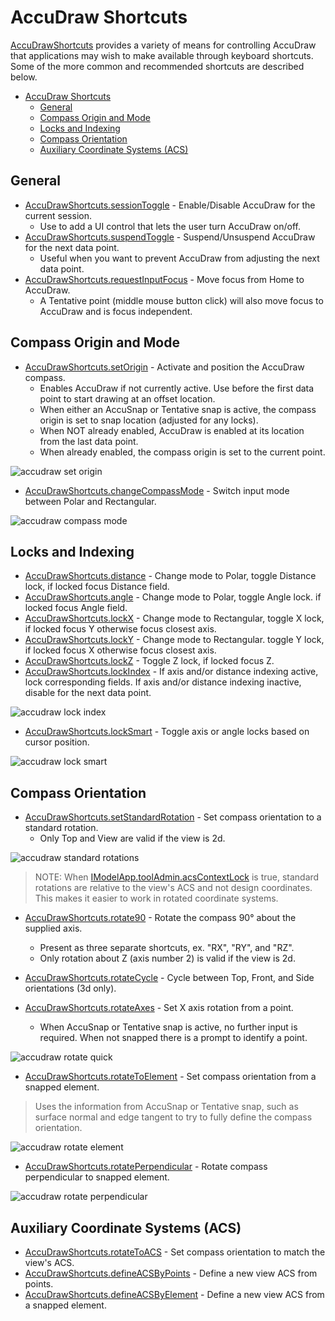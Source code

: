 # AccuDraw Shortcuts

[AccuDrawShortcuts]($frontend) provides a variety of means for controlling AccuDraw that applications may wish to make available through keyboard shortcuts. Some of the more common and recommended shortcuts are described below.

- [AccuDraw Shortcuts](#accudraw-shortcuts)
  - [General](#general)
  - [Compass Origin and Mode](#compass-origin-and-mode)
  - [Locks and Indexing](#locks-and-indexing)
  - [Compass Orientation](#compass-orientation)
  - [Auxiliary Coordinate Systems (ACS)](#auxiliary-coordinate-systems-acs)

## General

- [AccuDrawShortcuts.sessionToggle]($frontend) -  Enable/Disable AccuDraw for the current session.
  - Use to add a UI control that lets the user turn AccuDraw on/off.
- [AccuDrawShortcuts.suspendToggle]($frontend) - Suspend/Unsuspend AccuDraw for the next data point.
  - Useful when you want to prevent AccuDraw from adjusting the next data point.
- [AccuDrawShortcuts.requestInputFocus]($frontend) - Move focus from Home to AccuDraw.
  - A Tentative point (middle mouse button click) will also move focus to AccuDraw and is focus independent.

## Compass Origin and Mode

- [AccuDrawShortcuts.setOrigin]($frontend) - Activate and position the AccuDraw compass.
  - Enables AccuDraw if not currently active. Use before the first data point to start drawing at an offset location.
  - When either an AccuSnap or Tentative snap is active, the compass origin is set to snap location (adjusted for any locks).
  - When NOT already enabled, AccuDraw is enabled at its location from the last data point.
  - When already enabled, the compass origin is set to the current point.

![accudraw set origin](./accudraw-set-origin.png "Setting origin using AccuSnap")

- [AccuDrawShortcuts.changeCompassMode]($frontend) - Switch input mode between Polar and Rectangular.

![accudraw compass mode](./accudraw-compass-mode.png "Compass Modes: Polar (Left) Rectangular (Right)")

## Locks and Indexing

- [AccuDrawShortcuts.distance]($frontend) - Change mode to Polar, toggle Distance lock, if locked focus Distance field.
- [AccuDrawShortcuts.angle]($frontend) - Change mode to Polar, toggle Angle lock. if locked focus Angle field.
- [AccuDrawShortcuts.lockX]($frontend) - Change mode to Rectangular, toggle X lock, if locked focus Y otherwise focus closest axis.
- [AccuDrawShortcuts.lockY]($frontend) - Change mode to Rectangular. toggle Y lock, if locked focus X otherwise focus closest axis.
- [AccuDrawShortcuts.lockZ]($frontend) - Toggle Z lock, if locked focus Z.
- [AccuDrawShortcuts.lockIndex]($frontend) - If axis and/or distance indexing active, lock corresponding fields. If axis and/or distance indexing inactive, disable for the next data point.

![accudraw lock index](./accudraw-lock-index.png "Behavior of Lock Index with both Distance and Axis indexing active")

- [AccuDrawShortcuts.lockSmart]($frontend) - Toggle axis or angle locks based on cursor position.

![accudraw lock smart](./accudraw-lock-smart.png "Behavior of Lock Smart with cursor closer to Y axis")

## Compass Orientation

- [AccuDrawShortcuts.setStandardRotation]($frontend) - Set compass orientation to a standard rotation.
  - Only Top and View are valid if the view is 2d.

![accudraw standard rotations](./accudraw-standard-rotations.png "Top (Upper Left), Front (Upper Right),  Side (Lower Left), View (Lower Right)")

> NOTE: When [IModelApp.toolAdmin.acsContextLock]($frontend) is true, standard rotations are relative to the view's ACS and not design coordinates. This makes it easier to work in rotated coordinate systems.

- [AccuDrawShortcuts.rotate90]($frontend) - Rotate the compass 90° about the supplied axis.
  - Present as three separate shortcuts, ex. "RX", "RY", and "RZ".
  - Only rotation about Z (axis number 2) is valid if the view is 2d.

- [AccuDrawShortcuts.rotateCycle]($frontend) - Cycle between Top, Front, and Side orientations (3d only).
- [AccuDrawShortcuts.rotateAxes]($frontend) - Set X axis rotation from a point.
  - When AccuSnap or Tentative snap is active, no further input is required. When not snapped there is a prompt to identify a point.

![accudraw rotate quick](./accudraw-rotate-quick.png "Using Rotate Axes with AccuSnap")

- [AccuDrawShortcuts.rotateToElement]($frontend) - Set compass orientation from a snapped element.

> Uses the information from AccuSnap or Tentative snap, such as surface normal and edge tangent to try to fully define the compass orientation.

![accudraw rotate element](./accudraw-rotate-element.png "Using Rotate Element with AccuSnap")

- [AccuDrawShortcuts.rotatePerpendicular]($frontend) - Rotate compass perpendicular to snapped element.

![accudraw rotate perpendicular](./accudraw-rotate-perpendicular.png "Using Rotate Perpendicular with AccuSnap")

## Auxiliary Coordinate Systems (ACS)

- [AccuDrawShortcuts.rotateToACS]($frontend) - Set compass orientation to match the view's ACS.
- [AccuDrawShortcuts.defineACSByPoints]($frontend) - Define a new view ACS from points.
- [AccuDrawShortcuts.defineACSByElement]($frontend) - Define a new view ACS from a snapped element.
